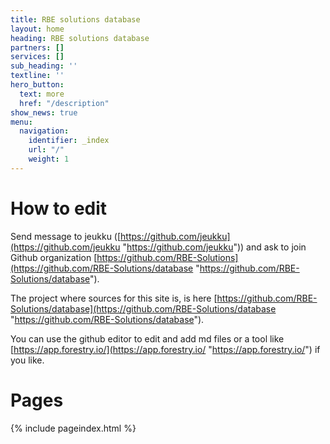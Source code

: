 ```yaml
---
title: RBE solutions database
layout: home
heading: RBE solutions database
partners: []
services: []
sub_heading: ''
textline: ''
hero_button:
  text: more
  href: "/description"
show_news: true
menu:
  navigation:
    identifier: _index
    url: "/"
    weight: 1
---
```

# How to edit

Send message to jeukku ([https://github.com/jeukku](https://github.com/jeukku "https://github.com/jeukku")) and ask to join Github organization [https://github.com/RBE-Solutions](https://github.com/RBE-Solutions/database "https://github.com/RBE-Solutions/database").

The project where sources for this site is, is here [https://github.com/RBE-Solutions/database](https://github.com/RBE-Solutions/database "https://github.com/RBE-Solutions/database").

You can use the github editor to edit and add md files or a tool like [https://app.forestry.io/](https://app.forestry.io/ "https://app.forestry.io/") if you like.

# Pages

{% include pageindex.html %}

